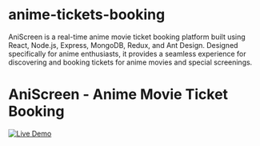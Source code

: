 # anime-tickets-booking
AniScreen is a real-time anime movie ticket booking platform built using React, Node.js, Express, MongoDB, Redux, and Ant Design. Designed specifically for anime enthusiasts, it provides a seamless experience for discovering and booking tickets for anime movies and special screenings.

# AniScreen - Anime Movie Ticket Booking

[![Live Demo](https://img.shields.io/badge/demo-online-green.svg)]([https://your-render-url-here.onrender.com](https://anime-tickets-booking-2.onrender.com))
